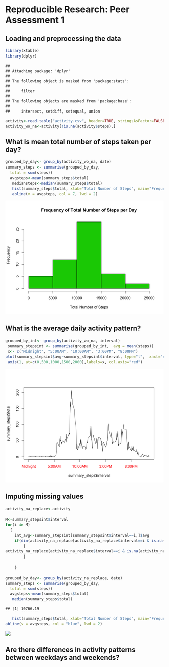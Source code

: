 # Reproducible Research: Peer Assessment 1




## Loading and preprocessing the data


```r
library(xtable)
library(dplyr)
```

```
## 
## Attaching package: 'dplyr'
## 
## The following object is masked from 'package:stats':
## 
##     filter
## 
## The following objects are masked from 'package:base':
## 
##     intersect, setdiff, setequal, union
```

```r
activity<-read.table("activity.csv", header=TRUE, stringsAsFactor=FALSE, sep=",")
activity_wo_na<-activity[!is.na(activity$steps),]
```







## What is mean total number of steps taken per day?

```r
grouped_by_day<- group_by(activity_wo_na, date)
summary_steps <- summarise(grouped_by_day,
  total = sum(steps))
  avgsteps<-mean(summary_steps$total)
   mediansteps<-median(summary_steps$total)
   hist(summary_steps$total, xlab="Total Number of Steps", main="Frequency of Total Number of Steps per Day", col=1, breaks=12)
   abline(v = avgsteps, col = 7, lwd = 2)
```

![](PA1_template_files/figure-html/unnamed-chunk-2-1.png) 

## What is the average daily activity pattern?

```r
grouped_by_int<- group_by(activity_wo_na, interval)
 summary_stepsint <- summarise(grouped_by_int,  avg = mean(steps))
 x<- c("Midnight", "5:00AM", "10:00AM", "3:00PM", "8:00PM")
plot(summary_stepsint$avg~summary_stepsint$interval, type="l",  xaxt="n")
 axis(1, at=c(0,500,1000,1500,2000),labels=x, col.axis="red")
```

![](PA1_template_files/figure-html/unnamed-chunk-3-1.png) 


## Imputing missing values

```r
activity_na_replace<-activity

M<-summary_stepsint$interval
for(i in M) 
  {
	int_avg<-summary_stepsint[summary_stepsint$interval==i,]$avg
	if(dim(activity_na_replace[activity_na_replace$interval==i & is.na(activity_na_replace$steps),])[1]>0)
		{
activity_na_replace[activity_na_replace$interval==i & is.na(activity_na_replace$steps),]$steps = int_avg
		}
			 			 
	}
	
grouped_by_day<- group_by(activity_na_replace, date)
summary_steps <- summarise(grouped_by_day,
  total = sum(steps))
  avgsteps<-mean(summary_steps$total)
   median(summary_steps$total)
```

```
## [1] 10766.19
```

```r
   hist(summary_steps$total, xlab="Total Number of Steps", main="Frequency of Total Number of Steps per Day", col=3)
abline(v = avgsteps, col = "blue", lwd = 2)
```

![](PA1_template_files/figure-html/unnamed-chunk-4-1.png) 


## Are there differences in activity patterns between weekdays and weekends?
